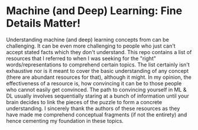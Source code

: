 # Machine (and Deep) Learning: Fine Details Matter!

Understanding machine (and deep) learning concepts from can be challenging. It can be even more challenging to people who just can't accept stated facts which they don't understand. This repo contains a list of resources that I referred to when I was seeking for the "right" words/representations to comprehend certain topics. The list certainly isn't exhaustive nor is it meant to cover the basic understanding of any concept (there are abundant resources for that), although it might. In my opinion, the effectiveness of a resource is, how convincing it can be to those people who cannot easily get convinced. The path to convincing yourself in ML & DL usually involves sequentially staring at a bunch of information until your brain decides to link the pieces of the puzzle to form a concrete understanding. I sincerely thank the authors of these resources as they have made me comprehend conceptual fragments (if not the entirety) and hence cementing my foundation in these topics.

 




